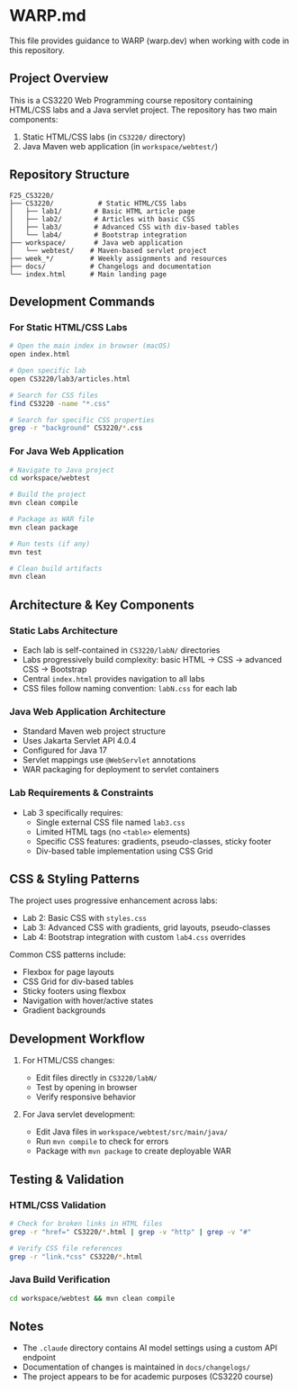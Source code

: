 # WARP.md

This file provides guidance to WARP (warp.dev) when working with code in this repository.

## Project Overview

This is a CS3220 Web Programming course repository containing HTML/CSS labs and a Java servlet project. The repository has two main components:
1. Static HTML/CSS labs (in `CS3220/` directory)
2. Java Maven web application (in `workspace/webtest/`)

## Repository Structure

```
F25_CS3220/
├── CS3220/           # Static HTML/CSS labs
│   ├── lab1/        # Basic HTML article page
│   ├── lab2/        # Articles with basic CSS
│   ├── lab3/        # Advanced CSS with div-based tables
│   └── lab4/        # Bootstrap integration
├── workspace/       # Java web application
│   └── webtest/    # Maven-based servlet project
├── week_*/         # Weekly assignments and resources
├── docs/           # Changelogs and documentation
└── index.html      # Main landing page
```

## Development Commands

### For Static HTML/CSS Labs
```bash
# Open the main index in browser (macOS)
open index.html

# Open specific lab
open CS3220/lab3/articles.html

# Search for CSS files
find CS3220 -name "*.css"

# Search for specific CSS properties
grep -r "background" CS3220/*.css
```

### For Java Web Application
```bash
# Navigate to Java project
cd workspace/webtest

# Build the project
mvn clean compile

# Package as WAR file
mvn clean package

# Run tests (if any)
mvn test

# Clean build artifacts
mvn clean
```

## Architecture & Key Components

### Static Labs Architecture
- Each lab is self-contained in `CS3220/labN/` directories
- Labs progressively build complexity: basic HTML → CSS → advanced CSS → Bootstrap
- Central `index.html` provides navigation to all labs
- CSS files follow naming convention: `labN.css` for each lab

### Java Web Application Architecture
- Standard Maven web project structure
- Uses Jakarta Servlet API 4.0.4
- Configured for Java 17
- Servlet mappings use `@WebServlet` annotations
- WAR packaging for deployment to servlet containers

### Lab Requirements & Constraints
- Lab 3 specifically requires:
  - Single external CSS file named `lab3.css`
  - Limited HTML tags (no `<table>` elements)
  - Specific CSS features: gradients, pseudo-classes, sticky footer
  - Div-based table implementation using CSS Grid

## CSS & Styling Patterns

The project uses progressive enhancement across labs:
- Lab 2: Basic CSS with `styles.css`
- Lab 3: Advanced CSS with gradients, grid layouts, pseudo-classes
- Lab 4: Bootstrap integration with custom `lab4.css` overrides

Common CSS patterns include:
- Flexbox for page layouts
- CSS Grid for div-based tables
- Sticky footers using flexbox
- Navigation with hover/active states
- Gradient backgrounds

## Development Workflow

1. For HTML/CSS changes:
   - Edit files directly in `CS3220/labN/`
   - Test by opening in browser
   - Verify responsive behavior

2. For Java servlet development:
   - Edit Java files in `workspace/webtest/src/main/java/`
   - Run `mvn compile` to check for errors
   - Package with `mvn package` to create deployable WAR

## Testing & Validation

### HTML/CSS Validation
```bash
# Check for broken links in HTML files
grep -r "href=" CS3220/*.html | grep -v "http" | grep -v "#"

# Verify CSS file references
grep -r "link.*css" CS3220/*.html
```

### Java Build Verification
```bash
cd workspace/webtest && mvn clean compile
```

## Notes

- The `.claude` directory contains AI model settings using a custom API endpoint
- Documentation of changes is maintained in `docs/changelogs/`
- The project appears to be for academic purposes (CS3220 course)
